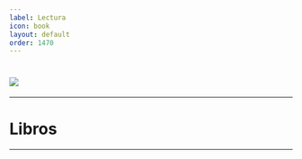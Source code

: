 ```yaml
---
label: Lectura
icon: book
layout: default
order: 1470
---
```



# ![](https://i.postimg.cc/RFcbr355/banner-items-lcdh-9.png)


---


# **Libros**


---
